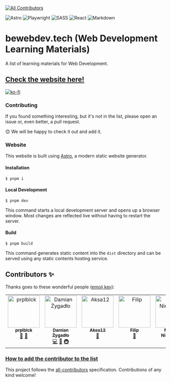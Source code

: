 <!-- ALL-CONTRIBUTORS-BADGE:START - Do not remove or modify this section -->

[![All Contributors](https://img.shields.io/badge/all_contributors-7-orange.svg?style=flat-square)](#contributors-)

<!-- ALL-CONTRIBUTORS-BADGE:END -->

![Astro](https://img.shields.io/badge/Astro-0C1222?style=for-the-badge&logo=astro&logoColor=FDFDFE)
![Playwright](https://img.shields.io/badge/Playwright-45ba4b?style=for-the-badge&logo=Playwright&logoColor=white)
![SASS](https://img.shields.io/badge/Sass-CC6699?style=for-the-badge&logo=sass&logoColor=white)
![React](https://img.shields.io/badge/React-20232A?style=for-the-badge&logo=react&logoColor=61DAFB)
![Markdown](https://img.shields.io/badge/Markdown-000000?style=for-the-badge&logo=markdown&logoColor=white)

# bewebdev.tech (Web Development Learning Materials)

A list of learning materials for Web Development.

## <a href="https://bewebdev.tech/">Check the website here!</a>

[![ko-fi](https://ko-fi.com/img/githubbutton_sm.svg)](https://ko-fi.com/J3J4761UB)

### Contributing

If you found something interesting, but it's not in the list, please open an issue or, even better, a pull request.

<p>😊 We will be happy to check it out and add it.</p>

### Website

This website is built using [Astro](https://astro.build/), a modern static website generator.

#### Installation

```
$ pnpm i
```

#### Local Development

```
$ pnpm dev
```

This command starts a local development server and opens up a browser window. Most changes are reflected live without having to restart the server.

#### Build

```
$ pnpm build
```

This command generates static content into the `dist` directory and can be served using any static contents hosting service.

## Contributors ✨

Thanks goes to these wonderful people ([emoji key](https://allcontributors.org/docs/en/emoji-key)):

<!-- ALL-CONTRIBUTORS-LIST:START - Do not remove or modify this section -->
<!-- prettier-ignore-start -->
<!-- markdownlint-disable -->
<table>
  <tbody>
    <tr>
      <td align="center" valign="top" width="14.28%"><a href="https://purpleblack.dev/"><img src="https://avatars.githubusercontent.com/u/55458485?v=4?s=100" width="100px;" alt="prplblck"/><br /><sub><b>prplblck</b></sub></a><br /><a href="https://github.com/NowYouKnowProgramming/webdev-learning-materials/commits?author=goodideagiver" title="Documentation">📖</a> <a href="#maintenance-goodideagiver" title="Maintenance">🚧</a></td>
      <td align="center" valign="top" width="14.28%"><a href="https://github.com/Willaiem"><img src="https://avatars.githubusercontent.com/u/25301582?v=4?s=100" width="100px;" alt="Damian Żygadło"/><br /><sub><b>Damian Żygadło</b></sub></a><br /><a href="https://github.com/NowYouKnowProgramming/webdev-learning-materials/commits?author=Willaiem" title="Code">💻</a> <a href="https://github.com/NowYouKnowProgramming/webdev-learning-materials/commits?author=Willaiem" title="Documentation">📖</a> <a href="#infra-Willaiem" title="Infrastructure (Hosting, Build-Tools, etc)">🚇</a></td>
      <td align="center" valign="top" width="14.28%"><a href="https://github.com/Aksa12"><img src="https://avatars.githubusercontent.com/u/41188167?v=4?s=100" width="100px;" alt="Aksa12"/><br /><sub><b>Aksa12</b></sub></a><br /><a href="#maintenance-Aksa12" title="Maintenance">🚧</a></td>
      <td align="center" valign="top" width="14.28%"><a href="https://github.com/skoczy01"><img src="https://avatars.githubusercontent.com/u/82238474?v=4?s=100" width="100px;" alt="Filip"/><br /><sub><b>Filip</b></sub></a><br /><a href="#maintenance-skoczy01" title="Maintenance">🚧</a></td>
      <td align="center" valign="top" width="14.28%"><a href="https://github.com/martindustry"><img src="https://avatars.githubusercontent.com/u/82864230?v=4?s=100" width="100px;" alt="Marcin Niemczyk"/><br /><sub><b>Marcin Niemczyk</b></sub></a><br /><a href="https://github.com/NowYouKnowProgramming/webdev-learning-materials/commits?author=martindustry" title="Documentation">📖</a></td>
      <td align="center" valign="top" width="14.28%"><a href="http://grzegorzpokorski.pl"><img src="https://avatars.githubusercontent.com/u/27455716?v=4?s=100" width="100px;" alt="Grzegorz Pokorski"/><br /><sub><b>Grzegorz Pokorski</b></sub></a><br /><a href="#a11y-grzegorzpokorski" title="Accessibility">️️️️♿️</a></td>
      <td align="center" valign="top" width="14.28%"><a href="https://github.com/getlaurekt"><img src="https://avatars.githubusercontent.com/u/58201840?v=4?s=100" width="100px;" alt="Muszkowy Potworek"/><br /><sub><b>Muszkowy Potworek</b></sub></a><br /><a href="https://github.com/NowYouKnowProgramming/webdev-learning-materials/commits?author=getlaurekt" title="Documentation">📖</a></td>
    </tr>
  </tbody>
</table>

<!-- markdownlint-restore -->
<!-- prettier-ignore-end -->

<!-- ALL-CONTRIBUTORS-LIST:END -->

### [How to add the contributor to the list](https://allcontributors.org/docs/en/bot/usage)

This project follows the [all-contributors](https://github.com/all-contributors/all-contributors) specification. Contributions of any kind welcome!
